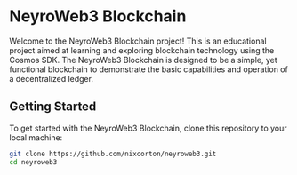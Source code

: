 # NeyroWeb3 Blockchain

Welcome to the NeyroWeb3 Blockchain project! This is an educational project aimed at learning and exploring blockchain technology using the Cosmos SDK. The NeyroWeb3 Blockchain is designed to be a simple, yet functional blockchain to demonstrate the basic capabilities and operation of a decentralized ledger.

## Getting Started

To get started with the NeyroWeb3 Blockchain, clone this repository to your local machine:

```bash
git clone https://github.com/nixcorton/neyroweb3.git
cd neyroweb3
